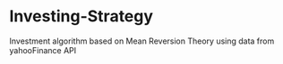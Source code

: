 # Investing-Strategy
Investment algorithm based on Mean Reversion Theory using data from yahooFinance API
